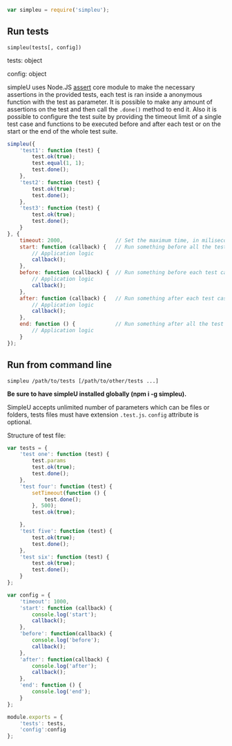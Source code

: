 ```javascript
var simpleu = require('simpleu');
```

## Run tests
`simpleu(tests[, config])`

tests: object

config: object

simpleU uses Node.JS [assert](http://nodejs.org/api/assert.html) core module to make the necessary assertions in the provided tests, each test is ran inside a anonymous function with the test as parameter. It is possible to make any amount of assertions on the test and then call the `.done()` method to end it. Also it is possible to configure the test suite by providing the timeout limit of a single test case and functions to be executed before and after each test or on the start or the end of the whole test suite.

```javascript
simpleu({
    'test1': function (test) {
        test.ok(true);
        test.equal(1, 1);
        test.done();
    },
    'test2': function (test) {
        test.ok(true);
        test.done();
    },
    'test3': function (test) {
        test.ok(true);
        test.done();
    }
}, {
    timeout: 2000,                 // Set the maximum time, in miliseconds, to wait for a test case to executed, default is 1000 ms
    start: function (callback) {   // Run something before all the test cases begin
        // Application logic
        callback();
    },
    before: function (callback) {  // Run something before each test case execution
        // Application logic
        callback();
    },
    after: function (callback) {   // Run something after each test case execution
        // Application logic
        callback();
    },
    end: function () {             // Run something after all the test cases ended
        // Application logic
    }
});
```

## Run from command line
`simpleu /path/to/tests [/path/to/other/tests ...]`

**Be sure to have simpleU installed globally (npm i -g simpleu).**

SimpleU accepts unlimited number of parameters which can be files or folders, tests files must have extension `.test.js`.
`config` attribute is optional.

Structure of test file: 
```javascript
var tests = {
    'test one': function (test) {
        test.params
        test.ok(true);
        test.done();
    },
    'test four': function (test) {
        setTimeout(function () {
            test.done();
        }, 500);
        test.ok(true);

    },
    'test five': function (test) {
        test.ok(true);
        test.done();
    },
    'test six': function (test) {
        test.ok(true);
        test.done();
    }
};

var config = {
    'timeout': 1000,
    'start': function (callback) {
        console.log('start');
        callback();
    },
    'before': function(callback) {
        console.log('before');
        callback();
    },
    'after': function(callback) {
        console.log('after');
        callback();
    },
    'end': function () {
        console.log('end');
    }
};

module.exports = {
    'tests': tests,
    'config':config
};
```